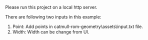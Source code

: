 Please run this project on a local http server.

There are following two inputs in this example:

1. Point: Add points in catmull-rom-geometry\assets\input.txt file.
2. Width: Width can be change from UI.


